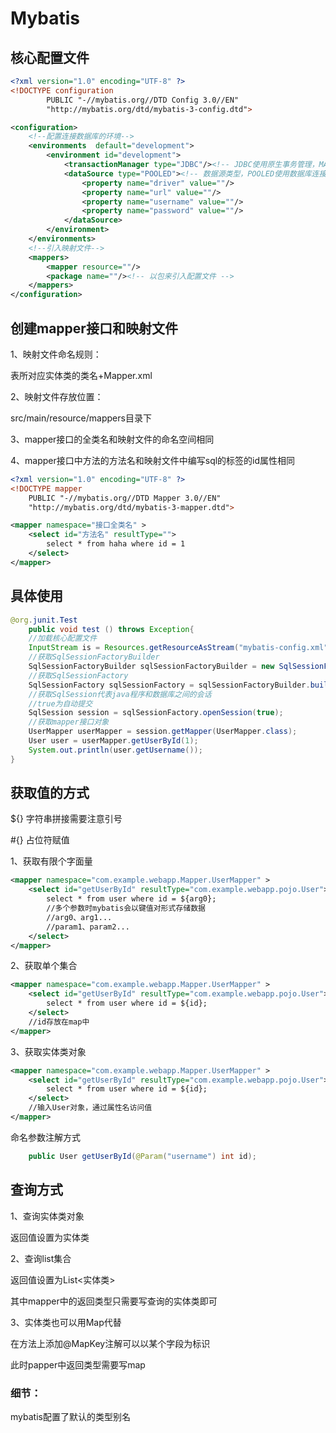 # Mybatis

## 核心配置文件

```xml
<?xml version="1.0" encoding="UTF-8" ?>
<!DOCTYPE configuration
        PUBLIC "-//mybatis.org//DTD Config 3.0//EN"
        "http://mybatis.org/dtd/mybatis-3-config.dtd">

<configuration>
    <!--配置连接数据库的环境-->
    <environments  default="development">
        <environment id="development">
            <transactionManager type="JDBC"/><!-- JDBC使用原生事务管理，MANAGED表示被接管 -->
            <dataSource type="POOLED"><!-- 数据源类型，POOLED使用数据库连接池/UNPOOLED不使用/JNDI使用上下文中数据源 -->
                <property name="driver" value=""/>
                <property name="url" value=""/>
                <property name="username" value=""/>
                <property name="password" value=""/>
            </dataSource>
        </environment>
    </environments>
    <!--引入映射文件-->
    <mappers>
        <mapper resource=""/>
        <package name=""/><!-- 以包来引入配置文件 -->
    </mappers>
</configuration>
```

## 创建mapper接口和映射文件

1、映射文件命名规则：

表所对应实体类的类名+Mapper.xml

2、映射文件存放位置：

src/main/resource/mappers目录下

3、mapper接口的全类名和映射文件的命名空间相同

4、mapper接口中方法的方法名和映射文件中编写sql的标签的id属性相同

```xml
<?xml version="1.0" encoding="UTF-8" ?>
<!DOCTYPE mapper
	PUBLIC "-//mybatis.org//DTD Mapper 3.0//EN"
	"http://mybatis.org/dtd/mybatis-3-mapper.dtd">

<mapper namespace="接口全类名" >
    <select id="方法名" resultType="">
        select * from haha where id = 1
    </select>
</mapper>

```

## 具体使用

```java
@org.junit.Test
    public void test () throws Exception{
    //加载核心配置文件
    InputStream is = Resources.getResourceAsStream("mybatis-config.xml");
    //获取SqlSessionFactoryBuilder
    SqlSessionFactoryBuilder sqlSessionFactoryBuilder = new SqlSessionFactoryBuilder();
    //获取SqlSessionFactory
    SqlSessionFactory sqlSessionFactory = sqlSessionFactoryBuilder.build(is);
    //获取SqlSession代表java程序和数据库之间的会话
    //true为自动提交
    SqlSession session = sqlSessionFactory.openSession(true);
    //获取mapper接口对象
    UserMapper userMapper = session.getMapper(UserMapper.class);
    User user = userMapper.getUserById(1);
    System.out.println(user.getUsername());
}
```

## 获取值的方式

${} 字符串拼接需要注意引号

#{}  占位符赋值

1、获取有限个字面量

```xml
<mapper namespace="com.example.webapp.Mapper.UserMapper" >
    <select id="getUserById" resultType="com.example.webapp.pojo.User">
        select * from user where id = ${arg0};
        //多个参数时mybatis会以键值对形式存储数据
        //arg0、arg1...
        //param1、param2...
    </select>
</mapper>
```

2、获取单个集合

```xml
<mapper namespace="com.example.webapp.Mapper.UserMapper" >
    <select id="getUserById" resultType="com.example.webapp.pojo.User">
        select * from user where id = ${id};
    </select>
    //id存放在map中
</mapper>
```

3、获取实体类对象

```xml
<mapper namespace="com.example.webapp.Mapper.UserMapper" >
    <select id="getUserById" resultType="com.example.webapp.pojo.User">
        select * from user where id = ${id};
    </select>
    //输入User对象，通过属性名访问值
</mapper>
```

命名参数注解方式

```java
    public User getUserById(@Param("username") int id);
```

## 查询方式

1、查询实体类对象

返回值设置为实体类

2、查询list集合

返回值设置为List<实体类>

其中mapper中的返回类型只需要写查询的实体类即可

3、实体类也可以用Map代替

在方法上添加@MapKey注解可以以某个字段为标识

此时papper中返回类型需要写map

### 细节：

mybatis配置了默认的类型别名